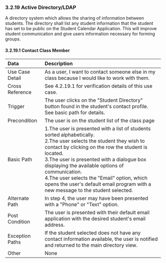 ### 3.2.19 Active Directory/LDAP

A directory system which allows the sharing of information between students. The directory shall list any student information that the student has set to be public on the Student Calendar Application. This will improve student communication and give users information necessary for forming groups.

#### 3.2.19.1 Contact Class Member

| Data          | Description |
|:--------------| :--------------|
|Use Case Detail| As a user, I want to contact someone else in my class because I would like to work with them.|
|Cross Reference | See 4.2.19.1 for verification details of this use case.| 
|Trigger        | The user clicks on the "Student Directory" button found in the student's contact profile. See basic path for details.|
|Precondition   | The user is on the student list of the class page |
|Basic Path     | 1.The user is presented with a list of students sorted alphabetically.<br>2.The user selects the student they wish to contact by clicking on the row the student is located.<br>3.The user is presented with a dialogue box displaying the available options of communication.<br>4.The user selects the "Email" option, which opens the user's default email program with a new message to the student selected.<br/>|
|Alternate Path | In step 4, the user may have been presented with a "Phone" or "Text" option.|
|Post Condition | The user is presented with their default email application with the desired student's email address.|
|Exception Paths| If the student selected does not have any contact information available, the user is notified and returned to the main directory view.|
|Other          | None |

